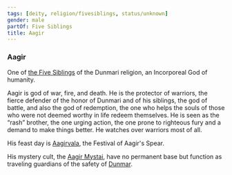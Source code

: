 ```yaml
---
tags: [deity, religion/fivesiblings, status/unknown]
gender: male
partOf: Five Siblings
title: Aagir
---
```


### Aagir

One of [the Five Siblings](<../../../religions/five-siblings/five-siblings.md>) of the Dunmari religion, an Incorporeal God of humanity. 

Aagir is god of war, fire, and death. He is the protector of warriors, the fierce defender of the honor of Dunmari and of his siblings, the god of battle, and also the god of redemption, the one who helps the souls of those who were not deemed worthy in life redeem themselves. He is seen as the “rash” brother, the one urging action, the one prone to righteous fury and a demand to make things better. He watches over warriors most of all.

His feast day is [Aagirvala](<../../../../time/holidays-and-festivals/dunmari-festivals/aagirvala.md>), the Festival of Aagir's Spear. 

His mystery cult, the [Aagir Mystai](<../../../../groups/dunmari-mystery-cults/aagir-mystai.md>), have no permanent base but function as traveling guardians of the safety of [Dunmar](<../../../../gazetteer/greater-dunmar/realms/dunmar/dunmar.md>). 

